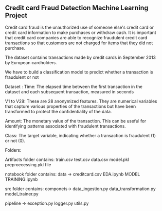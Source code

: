 ## Credit card Fraud Detection Machine Learning Project

Credit card fraud is the unauthorized use of someone else's credit card or credit card information to make purchases or withdraw cash.
It is important that credit card companies are able to recognize fraudulent credit card transactions so that customers are not charged for items that they did not purchase. 

The dataset contains transactions made by credit cards in September 2013 by European cardholders. 

We have to build a classification model to predict whether a transaction is fraudulent or not

Dataset :
Time: The elapsed time between the first transaction in the dataset and each subsequent transaction, measured in seconds

V1 to V28: These are 28 anonymized features. They are numerical variables that capture various properties of the transactions but have been transformed to protect the confidentiality of the data.

Amount: The monetary value of the transaction. This can be useful for identifying patterns associated with fraudulent transactions.

Class: The target variable, indicating whether a transaction is fraudulent (1) or not (0).


Folders: 

Artifacts folder contains: 
train.csv
test.csv
data.csv 
model.pkl 
preproecessing.pkl file

notebook folder contains:
data -> creditcard.csv
EDA.ipynb
MODEL TRAINING.ipynb

src folder contains:
componets->
   data_ingestion.py
   data_transformation.py
   model_trainer.py

pipeline ->
    exception.py
    logger.py
    utils.py
    




